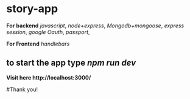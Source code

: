 # story-app

**For backend**
_javascript_,
_node+express_,
_Mongodb+mongoose_,
_express session_,
_google Oauth_,
_passport_,


**For Frontend**
_handlebars_

## to start the app type _npm run dev_
**Visit here http://localhost:3000/**

#Thank you!
